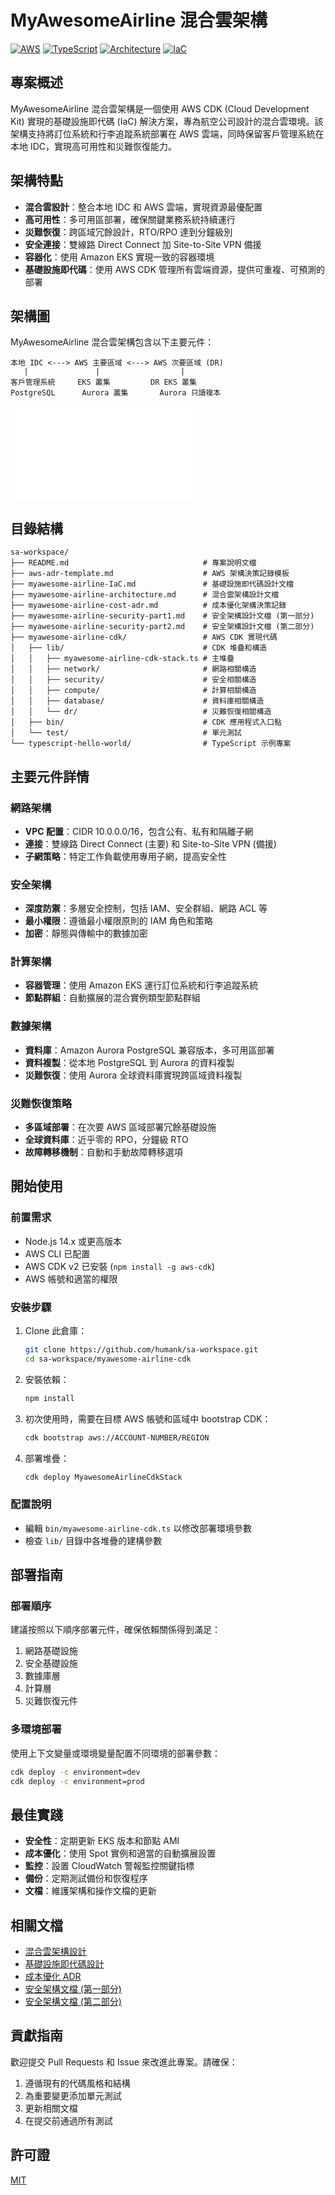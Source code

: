 # MyAwesomeAirline 混合雲架構

[![AWS](https://img.shields.io/badge/AWS-CDK-orange.svg)](https://aws.amazon.com/cdk/)
[![TypeScript](https://img.shields.io/badge/TypeScript-4.x-blue.svg)](https://www.typescriptlang.org/)
[![Architecture](https://img.shields.io/badge/Architecture-Hybrid%20Cloud-green.svg)](https://aws.amazon.com/hybrid/)
[![IaC](https://img.shields.io/badge/IaC-Infrastructure%20As%20Code-lightgrey.svg)](https://aws.amazon.com/cdk/)

## 專案概述

MyAwesomeAirline 混合雲架構是一個使用 AWS CDK (Cloud Development Kit) 實現的基礎設施即代碼 (IaC) 解決方案，專為航空公司設計的混合雲環境。該架構支持將訂位系統和行李追蹤系統部署在 AWS 雲端，同時保留客戶管理系統在本地 IDC，實現高可用性和災難恢復能力。

## 架構特點

- **混合雲設計**：整合本地 IDC 和 AWS 雲端，實現資源最優配置
- **高可用性**：多可用區部署，確保關鍵業務系統持續運行
- **災難恢復**：跨區域冗餘設計，RTO/RPO 達到分鐘級別
- **安全連接**：雙線路 Direct Connect 加 Site-to-Site VPN 備援
- **容器化**：使用 Amazon EKS 實現一致的容器環境
- **基礎設施即代碼**：使用 AWS CDK 管理所有雲端資源，提供可重複、可預測的部署

## 架構圖

MyAwesomeAirline 混合雲架構包含以下主要元件：

```
本地 IDC <---> AWS 主要區域 <---> AWS 次要區域 (DR)
   |               |                  |
客戶管理系統     EKS 叢集         DR EKS 叢集
PostgreSQL      Aurora 叢集       Aurora 只讀複本
```

![架構圖可在文件中查看](./myawesome-airline-architecture.md)

## 目錄結構

```
sa-workspace/
├── README.md                              # 專案說明文檔
├── aws-adr-template.md                    # AWS 架構決策記錄模板
├── myawesome-airline-IaC.md               # 基礎設施即代碼設計文檔
├── myawesome-airline-architecture.md      # 混合雲架構設計文檔
├── myawesome-airline-cost-adr.md          # 成本優化架構決策記錄
├── myawesome-airline-security-part1.md    # 安全架構設計文檔 (第一部分)
├── myawesome-airline-security-part2.md    # 安全架構設計文檔 (第二部分)
├── myawesome-airline-cdk/                 # AWS CDK 實現代碼
│   ├── lib/                               # CDK 堆疊和構造
│   │   ├── myawesome-airline-cdk-stack.ts # 主堆疊
│   │   ├── network/                       # 網路相關構造
│   │   ├── security/                      # 安全相關構造
│   │   ├── compute/                       # 計算相關構造
│   │   ├── database/                      # 資料庫相關構造
│   │   └── dr/                            # 災難恢復相關構造
│   ├── bin/                               # CDK 應用程式入口點
│   └── test/                              # 單元測試
└── typescript-hello-world/                # TypeScript 示例專案
```

## 主要元件詳情

### 網路架構

- **VPC 配置**：CIDR 10.0.0.0/16，包含公有、私有和隔離子網
- **連接**：雙線路 Direct Connect (主要) 和 Site-to-Site VPN (備援)
- **子網策略**：特定工作負載使用專用子網，提高安全性

### 安全架構

- **深度防禦**：多層安全控制，包括 IAM、安全群組、網路 ACL 等
- **最小權限**：遵循最小權限原則的 IAM 角色和策略
- **加密**：靜態與傳輸中的數據加密

### 計算架構

- **容器管理**：使用 Amazon EKS 運行訂位系統和行李追蹤系統
- **節點群組**：自動擴展的混合實例類型節點群組

### 數據架構

- **資料庫**：Amazon Aurora PostgreSQL 兼容版本，多可用區部署
- **資料複製**：從本地 PostgreSQL 到 Aurora 的資料複製
- **災難恢復**：使用 Aurora 全球資料庫實現跨區域資料複製

### 災難恢復策略

- **多區域部署**：在次要 AWS 區域部署冗餘基礎設施
- **全球資料庫**：近乎零的 RPO，分鐘級 RTO
- **故障轉移機制**：自動和手動故障轉移選項

## 開始使用

### 前置需求

- Node.js 14.x 或更高版本
- AWS CLI 已配置
- AWS CDK v2 已安裝 (`npm install -g aws-cdk`)
- AWS 帳號和適當的權限

### 安裝步驟

1. Clone 此倉庫：
   ```bash
   git clone https://github.com/humank/sa-workspace.git
   cd sa-workspace/myawesome-airline-cdk
   ```

2. 安裝依賴：
   ```bash
   npm install
   ```

3. 初次使用時，需要在目標 AWS 帳號和區域中 bootstrap CDK：
   ```bash
   cdk bootstrap aws://ACCOUNT-NUMBER/REGION
   ```

4. 部署堆疊：
   ```bash
   cdk deploy MyawesomeAirlineCdkStack
   ```

### 配置說明

- 編輯 `bin/myawesome-airline-cdk.ts` 以修改部署環境參數
- 檢查 `lib/` 目錄中各堆疊的建構參數

## 部署指南

### 部署順序

建議按照以下順序部署元件，確保依賴關係得到滿足：

1. 網路基礎設施
2. 安全基礎設施
3. 數據庫層
4. 計算層
5. 災難恢復元件

### 多環境部署

使用上下文變量或環境變量配置不同環境的部署參數：

```bash
cdk deploy -c environment=dev
cdk deploy -c environment=prod
```

## 最佳實踐

- **安全性**：定期更新 EKS 版本和節點 AMI
- **成本優化**：使用 Spot 實例和適當的自動擴展設置
- **監控**：設置 CloudWatch 警報監控關鍵指標
- **備份**：定期測試備份和恢復程序
- **文檔**：維護架構和操作文檔的更新

## 相關文檔

- [混合雲架構設計](./myawesome-airline-architecture.md)
- [基礎設施即代碼設計](./myawesome-airline-IaC.md)
- [成本優化 ADR](./myawesome-airline-cost-adr.md)
- [安全架構文檔 (第一部分)](./myawesome-airline-security-part1.md)
- [安全架構文檔 (第二部分)](./myawesome-airline-security-part2.md)

## 貢獻指南

歡迎提交 Pull Requests 和 Issue 來改進此專案。請確保：

1. 遵循現有的代碼風格和結構
2. 為重要變更添加單元測試
3. 更新相關文檔
4. 在提交前通過所有測試

## 許可證

[MIT](LICENSE)
